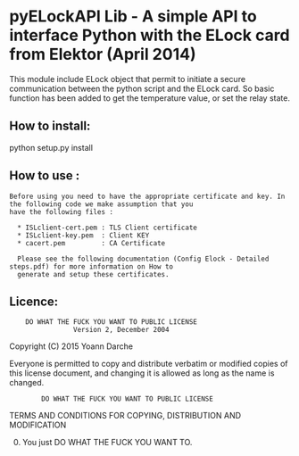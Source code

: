 
pyELockAPI Lib - A simple API to interface Python with the ELock card from Elektor (April 2014)
===============================================================================================

This module include ELock object that permit to initiate a secure communication between the python script and the
ELock card. So basic function has been added to get the temperature value, or set the relay state.

How to install:
---------------

   python setup.py install

How to use :
------------

    Before using you need to have the appropriate certificate and key. In the following code we make assumption that you
    have the following files :

      * ISLclient-cert.pem : TLS Client certificate
      * ISLclient-key.pem  : Client KEY
      * cacert.pem         : CA Certificate

      Please see the following documentation (Config Elock - Detailed steps.pdf) for more information on How to
      generate and setup these certificates.



Licence:
--------

        DO WHAT THE FUCK YOU WANT TO PUBLIC LICENSE
                    Version 2, December 2004

 Copyright (C) 2015 Yoann Darche <yoann d AT hot mail DOT com>

 Everyone is permitted to copy and distribute verbatim or modified
 copies of this license document, and changing it is allowed as long
 as the name is changed.

            DO WHAT THE FUCK YOU WANT TO PUBLIC LICENSE
   TERMS AND CONDITIONS FOR COPYING, DISTRIBUTION AND MODIFICATION

  0. You just DO WHAT THE FUCK YOU WANT TO.
